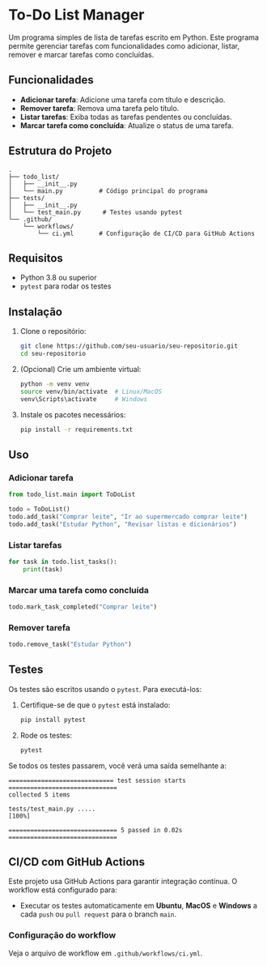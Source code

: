 # To-Do List Manager

Um programa simples de lista de tarefas escrito em Python. Este programa permite gerenciar tarefas com funcionalidades como adicionar, listar, remover e marcar tarefas como concluídas.

## Funcionalidades

- **Adicionar tarefa**: Adicione uma tarefa com título e descrição.
- **Remover tarefa**: Remova uma tarefa pelo título.
- **Listar tarefas**: Exiba todas as tarefas pendentes ou concluídas.
- **Marcar tarefa como concluída**: Atualize o status de uma tarefa.

## Estrutura do Projeto

```
.
├── todo_list/
│   ├── __init__.py
│   └── main.py          # Código principal do programa
├── tests/
│   ├── __init__.py
│   └── test_main.py      # Testes usando pytest
└── .github/
    └── workflows/
        └── ci.yml       # Configuração de CI/CD para GitHub Actions
```

## Requisitos

- Python 3.8 ou superior
- `pytest` para rodar os testes

## Instalação

1. Clone o repositório:
   ```bash
   git clone https://github.com/seu-usuario/seu-repositorio.git
   cd seu-repositorio
   ```

2. (Opcional) Crie um ambiente virtual:
   ```bash
   python -m venv venv
   source venv/bin/activate  # Linux/MacOS
   venv\Scripts\activate     # Windows
   ```

3. Instale os pacotes necessários:
   ```bash
   pip install -r requirements.txt
   ```

## Uso

### Adicionar tarefa
```python
from todo_list.main import ToDoList

todo = ToDoList()
todo.add_task("Comprar leite", "Ir ao supermercado comprar leite")
todo.add_task("Estudar Python", "Revisar listas e dicionários")
```

### Listar tarefas
```python
for task in todo.list_tasks():
    print(task)
```

### Marcar uma tarefa como concluída
```python
todo.mark_task_completed("Comprar leite")
```

### Remover tarefa
```python
todo.remove_task("Estudar Python")
```

## Testes

Os testes são escritos usando o `pytest`. Para executá-los:

1. Certifique-se de que o `pytest` está instalado:
   ```bash
   pip install pytest
   ```

2. Rode os testes:
   ```bash
   pytest
   ```

Se todos os testes passarem, você verá uma saída semelhante a:
```
============================= test session starts ==============================
collected 5 items

tests/test_main.py .....                                               [100%]

============================== 5 passed in 0.02s ==============================
```

## CI/CD com GitHub Actions

Este projeto usa GitHub Actions para garantir integração contínua. O workflow está configurado para:

- Executar os testes automaticamente em **Ubuntu**, **MacOS** e **Windows** a cada `push` ou `pull request` para o branch `main`.

### Configuração do workflow

Veja o arquivo de workflow em `.github/workflows/ci.yml`.
